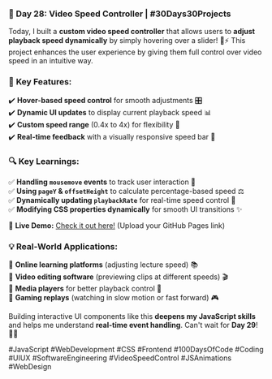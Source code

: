 ### **🌟 Day 28: Video Speed Controller | #30Days30Projects**  

Today, I built a **custom video speed controller** that allows users to **adjust playback speed dynamically** by simply hovering over a slider! 🎥⚡ This project enhances the user experience by giving them full control over video speed in an intuitive way.  

### 🔹 **Key Features:**  
✔️ **Hover-based speed control** for smooth adjustments 🎛️  
✔️ **Dynamic UI updates** to display current playback speed 📊  
✔️ **Custom speed range** (0.4x to 4x) for flexibility 🔄  
✔️ **Real-time feedback** with a visually responsive speed bar 🎨  

### 🔍 **Key Learnings:**  
✅ **Handling `mousemove` events** to track user interaction 📌  
✅ **Using `pageY` & `offsetHeight`** to calculate percentage-based speed ⚖️  
✅ **Dynamically updating `playbackRate`** for real-time speed control 🚀  
✅ **Modifying CSS properties dynamically** for smooth UI transitions ✨  

🔗 **Live Demo:** [Check it out here!](#) (Upload your GitHub Pages link)  

### 💡 **Real-World Applications:**  
📌 **Online learning platforms** (adjusting lecture speed) 📚  
📌 **Video editing software** (previewing clips at different speeds) 🎬  
📌 **Media players** for better playback control 🎵  
📌 **Gaming replays** (watching in slow motion or fast forward) 🎮  

Building interactive UI components like this **deepens my JavaScript skills** and helps me understand **real-time event handling**. Can't wait for **Day 29**! 🚀🔥  

#JavaScript #WebDevelopment #CSS #Frontend #100DaysOfCode #Coding #UIUX #SoftwareEngineering #VideoSpeedControl #JSAnimations #WebDesign